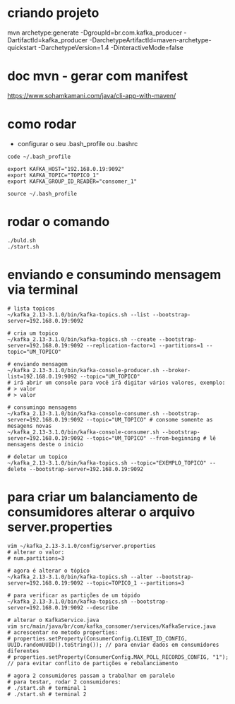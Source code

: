 # criando projeto
mvn archetype:generate -DgroupId=br.com.kafka_producer -DartifactId=kafka_producer -DarchetypeArtifactId=maven-archetype-quickstart -DarchetypeVersion=1.4 -DinteractiveMode=false

# doc mvn - gerar com manifest
https://www.sohamkamani.com/java/cli-app-with-maven/


# como rodar
- configurar o seu .bash_profile ou .bashrc
```shell
code ~/.bash_profile

export KAFKA_HOST="192.168.0.19:9092"
export KAFKA_TOPIC="TOPICO_1"
export KAFKA_GROUP_ID_READER="consomer_1"

source ~/.bash_profile
```

# rodar o comando
```shell
./buld.sh
./start.sh
```


# enviando e consumindo mensagem via terminal
```shell
# lista topicos
~/kafka_2.13-3.1.0/bin/kafka-topics.sh --list --bootstrap-server=192.168.0.19:9092

# cria um topico
~/kafka_2.13-3.1.0/bin/kafka-topics.sh --create --bootstrap-server=192.168.0.19:9092 --replication-factor=1 --partitions=1 --topic="UM_TOPICO"

# enviando mensagem
~/kafka_2.13-3.1.0/bin/kafka-console-producer.sh --broker-list=192.168.0.19:9092 --topic="UM_TOPICO"
# irá abrir um console para você irá digitar vários valores, exemplo:
# > valor
# > valor

# consumingo mensagems
~/kafka_2.13-3.1.0/bin/kafka-console-consumer.sh --bootstrap-server=192.168.0.19:9092 --topic="UM_TOPICO" # consome somente as mesagens novas
~/kafka_2.13-3.1.0/bin/kafka-console-consumer.sh --bootstrap-server=192.168.0.19:9092 --topic="UM_TOPICO" --from-beginning # lê mensagens deste o inicio

# deletar um topico
~/kafka_2.13-3.1.0/bin/kafka-topics.sh --topic="EXEMPLO_TOPICO" --delete --bootstrap-server=192.168.0.19:9092

```

# para criar um balanciamento de consumidores alterar o arquivo server.properties
```shell
vim ~/kafka_2.13-3.1.0/config/server.properties 
# alterar o valor: 
# num.partitions=3

# agora é alterar o tópico
~/kafka_2.13-3.1.0/bin/kafka-topics.sh --alter --bootstrap-server=192.168.0.19:9092 --topic=TOPICO_1 --partitions=3

# para verificar as partições de um tópido
~/kafka_2.13-3.1.0/bin/kafka-topics.sh --bootstrap-server=192.168.0.19:9092 --describe

# alterar o KafkaService.java
vim src/main/java/br/com/kafka_consomer/services/KafkaService.java
# acrescentar no metodo properties:
# properties.setProperty(ConsumerConfig.CLIENT_ID_CONFIG, UUID.randomUUID().toString()); // para enviar dados em consumidores diferentes
# properties.setProperty(ConsumerConfig.MAX_POLL_RECORDS_CONFIG, "1"); // para evitar conflito de partições e rebalanciamento

# agora 2 consumidores passam a trabalhar em paralelo
# para testar, rodar 2 consumidores:
# ./start.sh # terminal 1
# ./start.sh # terminal 2
```


